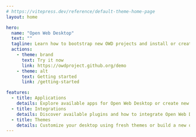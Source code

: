 ```yaml
---
# https://vitepress.dev/reference/default-theme-home-page
layout: home

hero:
  name: "Open Web Desktop"
  text: ""
  tagline: Learn how to bootstrap new OWD projects and install or create themes, plugins and apps
  actions:
    - theme: brand
      text: Try it now
      link: https://owdproject.github.org/demo
    - theme: alt
      text: Getting started
      link: /getting-started

features:
  - title: Applications
    details: Explore available apps for Open Web Desktop or create new ones leveraging the Nuxt ecosystem
  - title: Integrations
    details: Discover available plugins and how to integrate Open Web Desktop with third party providers
  - title: Themes
    details: Customize your desktop using fresh themes or build a new one using your favorite UI library
---
```


